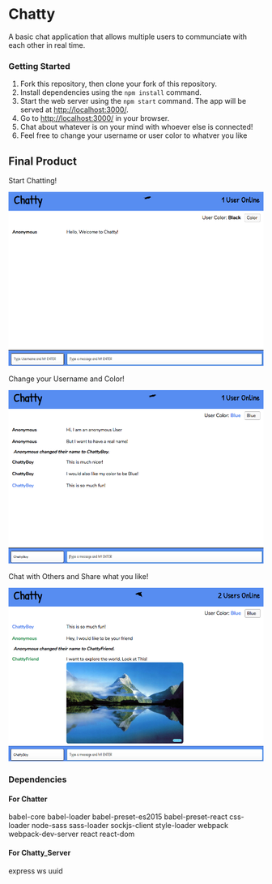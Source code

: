 Chatty
=====================

A basic chat application that allows multiple users to communciate with each other in real time.

### Getting Started

1. Fork this repository, then clone your fork of this repository.
2. Install dependencies using the `npm install` command.
3. Start the web server using the `npm start` command. The app will be served at <http://localhost:3000/>.
4. Go to <http://localhost:3000/> in your browser.
5. Chat about whatever is on your mind with whoever else is connected!
6. Feel free to change your username or user color to whatver you like

## Final Product

Start Chatting!

![""](https://github.com/kevinmacarthur/chatter/blob/master/chatter/images/Initial%20Screen.png)

Change your Username and Color!

![""](https://github.com/kevinmacarthur/chatter/blob/master/chatter/images/ChangeUsername.png)

Chat with Others and Share what you like!

![""](https://github.com/kevinmacarthur/chatter/blob/master/chatter/images/MultipleUsers.png)

### Dependencies

#### For Chatter

babel-core
babel-loader
babel-preset-es2015
babel-preset-react
css-loader
node-sass
sass-loader
sockjs-client
style-loader
webpack
webpack-dev-server
react
react-dom

#### For Chatty_Server
express
ws
uuid
